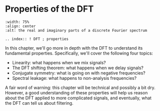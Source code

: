 # Properties of the DFT
```{image} ../images/chapter06.svg
:width: 75%
:align: center
:alt: the real and imaginary parts of a discrete Fourier spectrum
```
```{eval-rst}
.. index:: ! DFT ; properties
```
In this chapter, we'll go more in depth with the DFT to understand its fundamental properties.
Specifically, we'll cover the following four topics:

- Linearity: what happens when we mix signals?
- The DFT shifting theorem: what happens when we delay signals?
- Conjugate symmetry: what is going on with negative frequencies?
- Spectral leakage: what happens to non-analysis frequencies?

A fair word of warning: this chapter will be technical and possibly a bit dry.
However, a good understanding of these properties will help us reason about the DFT applied to more complicated signals, and eventually, what the DFT can tell us about filtering.